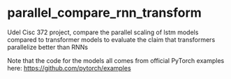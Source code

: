# parallel_compare_rnn_transform
Udel Cisc 372 project, compare the parallel scaling of lstm models compared to transformer models to evaluate the claim that transformers parallelize better than RNNs

Note that the code for the models all comes from official PyTorch examples here: https://github.com/pytorch/examples 
